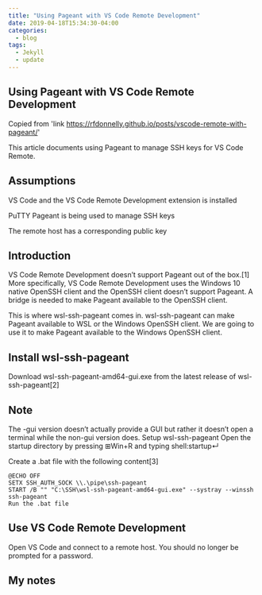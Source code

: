 ```yaml
---
title: "Using Pageant with VS Code Remote Development"
date: 2019-04-18T15:34:30-04:00
categories:
  - blog
tags:
  - Jekyll
  - update
---
```

## Using Pageant with VS Code Remote Development

Copied from
'link https://rfdonnelly.github.io/posts/vscode-remote-with-pageant/'


This article documents using Pageant to manage SSH keys for VS Code Remote.

## Assumptions
VS Code and the VS Code Remote Development extension is installed

PuTTY Pageant is being used to manage SSH keys

The remote host has a corresponding public key

## Introduction
VS Code Remote Development doesn’t support Pageant out of the box.⁠[1] More specifically, VS Code Remote Development uses the Windows 10 native OpenSSH client and the OpenSSH client doesn’t support Pageant. A bridge is needed to make Pageant available to the OpenSSH client.

This is where wsl-ssh-pageant comes in. wsl-ssh-pageant can make Pageant available to WSL or the Windows OpenSSH client. We are going to use it to make Pageant available to the Windows OpenSSH client.

## Install wsl-ssh-pageant
Download wsl-ssh-pageant-amd64-gui.exe from the latest release of wsl-ssh-pageant⁠[2]

## Note
The -gui version doesn’t actually provide a GUI but rather it doesn’t open a terminal while the non-gui version does.
Setup wsl-ssh-pageant
Open the startup directory by pressing ⊞Win+R and typing shell:startup↵

Create a .bat file with the following content⁠[3]

```
@ECHO OFF
SETX SSH_AUTH_SOCK \\.\pipe\ssh-pageant
START /B "" "C:\SSH\wsl-ssh-pageant-amd64-gui.exe" --systray --winssh ssh-pageant
Run the .bat file
```

## Use VS Code Remote Development
Open VS Code and connect to a remote host. You should no longer be prompted for a password.

## My notes